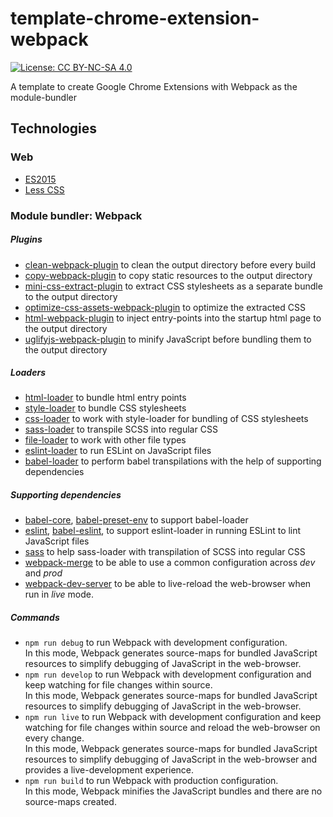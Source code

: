 # template-chrome-extension-webpack

[![License: CC BY-NC-SA 4.0](https://licensebuttons.net/l/by-nc-sa/4.0/80x15.png)](https://creativecommons.org/licenses/by-nc-sa/4.0)

A template to create Google Chrome Extensions with Webpack as the module-bundler

## Technologies

### Web

- [ES2015](http://es6-features.org/)
- [Less CSS](http://lesscss.org/)

### Module bundler: Webpack

##### Plugins

- [clean-webpack-plugin](https://www.npmjs.com/package/clean-webpack-plugin) to clean the output directory before every build
- [copy-webpack-plugin](https://www.npmjs.com/package/copy-webpack-plugin) to copy static resources to the output directory
- [mini-css-extract-plugin](https://www.npmjs.com/package/mini-css-extract-plugin) to extract CSS stylesheets as a separate bundle to the output directory
- [optimize-css-assets-webpack-plugin](https://www.npmjs.com/package/extract-text-webpack-plugin) to optimize the extracted CSS
- [html-webpack-plugin](https://www.npmjs.com/package/html-webpack-plugin) to inject entry-points into the startup html page to the output directory
- [uglifyjs-webpack-plugin](https://www.npmjs.com/package/uglifyjs-webpack-plugin) to minify JavaScript before bundling them to the output directory

##### Loaders

- [html-loader](https://www.npmjs.com/package/html-loader) to bundle html entry points
- [style-loader](https://www.npmjs.com/package/style-loader) to bundle CSS stylesheets
- [css-loader](https://www.npmjs.com/package/css-loader) to work with style-loader for bundling of CSS stylesheets
- [sass-loader](https://www.npmjs.com/package/sass-loader) to transpile SCSS into regular CSS
- [file-loader](https://www.npmjs.com/package/file-loader) to work with other file types
- [eslint-loader](https://www.npmjs.com/package/eslint-loader) to run ESLint on JavaScript files
- [babel-loader](https://www.npmjs.com/package/babel-loader) to perform babel transpilations with the help of supporting dependencies

##### Supporting dependencies

- [babel-core](https://www.npmjs.com/package/babel-core), [babel-preset-env](https://www.npmjs.com/package/babel-preset-env) to support babel-loader
- [eslint](https://www.npmjs.com/package/eslint), [babel-eslint](https://www.npmjs.com/package/babel-eslint), to support eslint-loader in running ESLint to lint JavaScript files
- [sass](https://www.npmjs.com/package/less) to help sass-loader with transpilation of SCSS into regular CSS
- [webpack-merge](https://www.npmjs.com/package/webpack-merge) to be able to use a common configuration across _dev_ and _prod_
- [webpack-dev-server](https://www.npmjs.com/package/webpack-dev-server) to be able to live-reload the web-browser when run in _live_ mode.

##### Commands

- `npm run debug` to run Webpack with development configuration.  
  In this mode, Webpack generates source-maps for bundled JavaScript resources to simplify debugging of JavaScript in the web-browser.
- `npm run develop` to run Webpack with development configuration and keep watching for file changes within source.  
  In this mode, Webpack generates source-maps for bundled JavaScript resources to simplify debugging of JavaScript in the web-browser.
- `npm run live` to run Webpack with development configuration and keep watching for file changes within source and reload the web-browser on every change.  
  In this mode, Webpack generates source-maps for bundled JavaScript resources to simplify debugging of JavaScript in the web-browser and provides a live-development experience.
- `npm run build` to run Webpack with production configuration.  
  In this mode, Webpack minifies the JavaScript bundles and there are no source-maps created.
